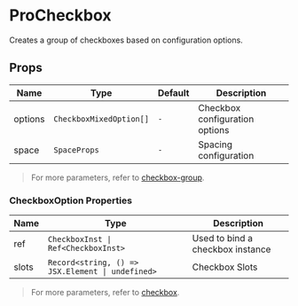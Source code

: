 # ProCheckbox

Creates a group of checkboxes based on configuration options.

<demo twoslash title="Basic Usage" expand src="./demo/basic.vue" />

<demo twoslash title="Events" src="./demo/events.vue" />

<demo twoslash title="Manually Focus & Blur Items" src="./demo/focus-blur.vue" />

## Props

| Name | Type | Default | Description |
| --- | --- | --- | --- |
| options | `CheckboxMixedOption[]` | `-` | Checkbox configuration options |
| space | `SpaceProps` | `-` | Spacing configuration |

> For more parameters, refer to [checkbox-group](https://www.naiveui.com/zh-CN/os-theme/components/checkbox#CheckboxGroup-Props).

### CheckboxOption Properties

| Name | Type | Description |
| --- | --- | --- |
| ref | `CheckboxInst \| Ref<CheckboxInst>` | Used to bind a checkbox instance |
| slots | `Record<string, () => JSX.Element \| undefined>` | Checkbox Slots |

> For more parameters, refer to [checkbox](https://www.naiveui.com/zh-CN/os-theme/components/checkbox#Checkbox-Props).
